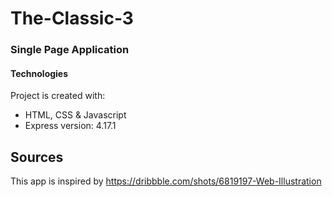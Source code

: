 # The-Classic-3
### Single Page Application
#### Technologies
Project is created with:
* HTML, CSS & Javascript
* Express version: 4.17.1


## Sources
This app is inspired by https://dribbble.com/shots/6819197-Web-Illustration
